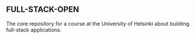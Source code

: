 ## FULL-STACK-OPEN

The core repository for a course at the University of Helsinki about building full-stack applications.
